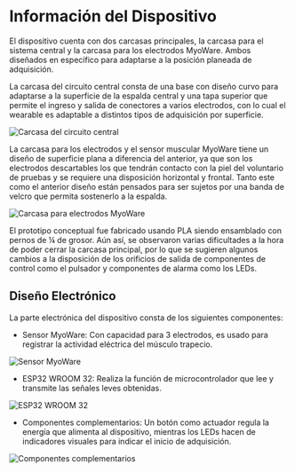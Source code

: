 # Información del Dispositivo

El dispositivo cuenta con dos carcasas principales, la carcasa para el sistema central y la carcasa para los electrodos MyoWare. Ambos diseñados en específico para adaptarse a la posición planeada de adquisición.

La carcasa del circuito central consta de una base con diseño curvo para adaptarse a la superficie de la espalda central y una tapa superior que permite el ingreso y salida de conectores a varios electrodos, con lo cual el wearable es adaptable a distintos tipos de adquisición por superficie.

![Carcasa del circuito central](C:\Users\Lenovo\Downloads\im4)

La carcasa para los electrodos y el sensor muscular MyoWare tiene un diseño de superficie plana a diferencia del anterior, ya que son los electrodos descartables los que tendrán contacto con la piel del voluntario de pruebas y se requiere una disposición horizontal y frontal. Tanto este como el anterior diseño están pensados para ser sujetos por una banda de velcro que permita sostenerlo a la espalda.

![Carcasa para electrodos MyoWare](C:\Users\Lenovo\Downloads\im5)

El prototipo conceptual fue fabricado usando PLA siendo ensamblado con pernos de ¼ de grosor. Aún así, se observaron varias dificultades a la hora de poder cerrar la carcasa principal, por lo que se sugieren algunos cambios a la disposición de los orificios de salida de componentes de control como el pulsador y componentes de alarma como los LEDs.

## Diseño Electrónico

La parte electrónica del dispositivo consta de los siguientes componentes:

- Sensor MyoWare: Con capacidad para 3 electrodos, es usado para registrar la actividad eléctrica del músculo trapecio.

![Sensor MyoWare](C:\Users\Lenovo\Downloads\im1)

- ESP32 WROOM 32: Realiza la función de microcontrolador que lee y transmite las señales leves obtenidas.

![ESP32 WROOM 32](C:\Users\Lenovo\Downloads\im2)

- Componentes complementarios: Un botón como actuador regula la energía que alimenta al dispositivo, mientras los LEDs hacen de indicadores visuales para indicar el inicio de adquisición.

![Componentes complementarios](C:\Users\Lenovo\Downloads\im3)
